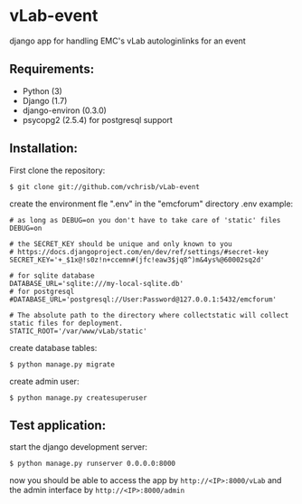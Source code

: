 vLab-event
==========
django app for handling EMC's vLab autologinlinks for an event

Requirements:
-------------
* Python (3)
* Django (1.7)
* django-environ (0.3.0)
* psycopg2 (2.5.4) for postgresql support

Installation:
-------------

First clone the repository:

    $ git clone git://github.com/vchrisb/vLab-event

create the environment fle ".env" in the "emcforum" directory
.env example:

    # as long as DEBUG=on you don't have to take care of 'static' files
    DEBUG=on
    
    # the SECRET_KEY should be unique and only known to you
    # https://docs.djangoproject.com/en/dev/ref/settings/#secret-key
    SECRET_KEY='+_$1x@!s0z!n+ccemn#(jfc!eaw3$jq8^)m&4ys%@60002sq2d'
    
    # for sqlite database
    DATABASE_URL='sqlite:///my-local-sqlite.db'
    # for postgresql
    #DATABASE_URL='postgresql://User:Password@127.0.0.1:5432/emcforum'
    
    # The absolute path to the directory where collectstatic will collect static files for deployment.
    STATIC_ROOT='/var/www/vLab/static'

create database tables:

    $ python manage.py migrate

create admin user:

    $ python manage.py createsuperuser

Test application:
-----------------

start the django development server:

    $ python manage.py runserver 0.0.0.0:8000

now you should be able to access the app by ``http://<IP>:8000/vLab``
and the admin interface by ``http://<IP>:8000/admin``

